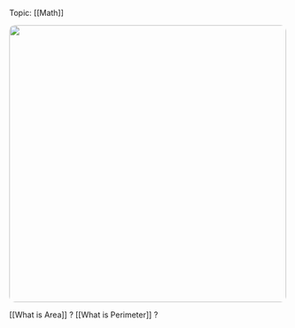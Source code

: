 Topic: [[Math]]

<img src="area-vs-perimeter.png" width=500 style="border-radius: 10px" />

[[What is Area]] ?
[[What is Perimeter]] ?
